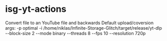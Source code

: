 # isg-yt-actions
Convert file to an YouTube file and backwards
Default upload/coversion args:
-p optimal -i /home/niklas/Infinite-Storage-Glitch/target/release/yt-dlp --block-size 2 --mode binary --threads 8 --fps 10 --resolution 720p
